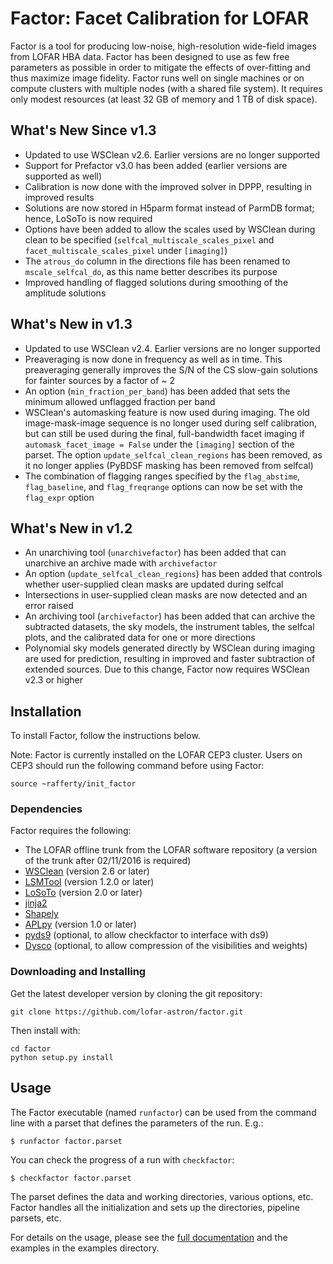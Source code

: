 Factor: Facet Calibration for LOFAR
===================================

Factor is a tool for producing low-noise, high-resolution wide-field images from
LOFAR HBA data. Factor has been designed to use as few free parameters as
possible in order to mitigate the effects of over-fitting and thus maximize
image fidelity. Factor runs well on single machines or on compute clusters with
multiple nodes (with a shared file system). It requires only modest resources
(at least 32 GB of memory and 1 TB of disk space).


What's New Since v1.3
---------------------

* Updated to use WSClean v2.6. Earlier versions are no longer supported
* Support for Prefactor v3.0 has been added (earlier versions are supported as well)
* Calibration is now done with the improved solver in DPPP, resulting in improved
results
* Solutions are now stored in H5parm format instead of ParmDB format; hence, LoSoTo is
now required
* Options have been added to allow the scales used by WSClean during
clean to be specified (`selfcal_multiscale_scales_pixel` and
`facet_multiscale_scales_pixel` under `[imaging]`)
* The `atrous_do` column in the directions file has been renamed to
`mscale_selfcal_do`, as this name better describes its purpose
* Improved handling of flagged solutions during smoothing of the amplitude
solutions


What's New in v1.3
------------------

* Updated to use WSClean v2.4. Earlier versions are no longer supported
* Preaveraging is now done in frequency as well as in time. This
preaveraging generally improves the S/N of the CS slow-gain solutions for
fainter sources by a factor of ~ 2
* An option (`min_fraction_per_band`) has been added that sets the
minimum allowed unflagged fraction per band
* WSClean's automasking feature is now used during imaging. The old
image-mask-image sequence is no longer used during self calibration, but can
still be used during the final, full-bandwidth facet imaging if
`automask_facet_image = False` under the `[imaging]` section of the parset. The
option `update_selfcal_clean_regions` has been removed, as it
no longer applies (PyBDSF masking has been removed from selfcal)
* The combination of flagging ranges specified by the `flag_abstime`,
`flag_baseline`, and `flag_freqrange` options can now be set with the
`flag_expr` option


What's New in v1.2
------------------

* An unarchiving tool (`unarchivefactor`) has been added that can unarchive an
archive made with `archivefactor`
* An option (`update_selfcal_clean_regions`) has been added that controls
whether user-supplied clean masks are updated during selfcal
* Intersections in user-supplied clean masks are now detected and an error raised
* An archiving tool (`archivefactor`) has been added that can archive the
subtracted datasets, the sky models, the instrument tables, the selfcal plots,
and the calibrated data for one or more directions
* Polynomial sky models generated directly by WSClean during imaging are used
for prediction, resulting in improved and faster subtraction of extended
sources. Due to this change, Factor now requires WSClean v2.3 or higher


Installation
------------

To install Factor, follow the instructions below.

Note: Factor is currently installed on the LOFAR CEP3 cluster. Users on CEP3
should run the following command before using Factor:

    source ~rafferty/init_factor


### Dependencies

Factor requires the following:

* The LOFAR offline trunk from the LOFAR software repository (a version of the trunk after 02/11/2016 is required)
* [WSClean](http://sourceforge.net/p/wsclean/wiki/Home) (version 2.6 or later)
* [LSMTool](https://github.com/darafferty/LSMTool) (version 1.2.0 or later)
* [LoSoTo](https://github.com/revoltek/losoto) (version 2.0 or later)
* [jinja2](http://jinja.pocoo.org/docs/dev)
* [Shapely](https://github.com/Toblerity/Shapely)
* [APLpy](http://aplpy.github.io) (version 1.0 or later)
* [pyds9](https://github.com/ericmandel/pyds9) (optional, to allow checkfactor to interface with ds9)
* [Dysco](https://github.com/aroffringa/dysco) (optional, to allow compression of the visibilities and weights)

### Downloading and Installing

Get the latest developer version by cloning the git repository:

    git clone https://github.com/lofar-astron/factor.git

Then install with:

    cd factor
    python setup.py install


Usage
-----

The Factor executable (named `runfactor`) can be used from the command line with
a parset that defines the parameters of the run. E.g.:

    $ runfactor factor.parset

You can check the progress of a run with `checkfactor`:

    $ checkfactor factor.parset

The parset defines the data and working directories, various options, etc.
Factor handles all the initialization and sets up the directories, pipeline
parsets, etc.

For details on the usage, please see the [full documentation](http://www.astron.nl/citt/facet-doc/)
and the examples in the examples directory.
